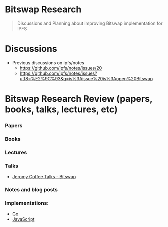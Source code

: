 # Bitswap Research

> Discussions and Planning about improving Bitswap implementation for IPFS

# Discussions

- Previous discussions on ipfs/notes
  - https://github.com/ipfs/notes/issues/20
  - https://github.com/ipfs/notes/issues?utf8=%E2%9C%93&q=is%3Aissue%20is%3Aopen%20Bitswap

# Bitswap Research Review (papers, books, talks, lectures, etc)

### Papers

### Books

### Lectures

### Talks

- [Jeromy Coffee Talks - Bitswap](https://www.youtube.com/watch?v=9UjqJTCg_h4)

### Notes and blog posts

### Implementations:

- [Go](https://github.com/ipfs/go-ipfs/tree/master/exchange/bitswap)
- [JavaScript](https://github.com/ipfs/js-ipfs-bitswap)

